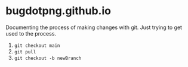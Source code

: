 # bugdotpng.github.io
Documenting the process of making changes with git. Just trying to get used to the process.

1. `git checkout main`
2. `git pull`
3. `git checkout -b newBranch`
